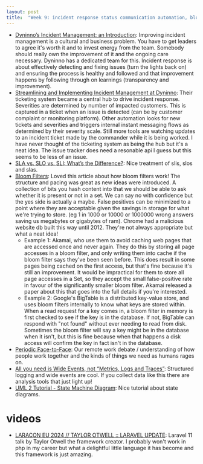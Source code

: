 ```yaml
---
layout: post
title:  "Week 9: incident response status communication automation, bloom filters, slos sre, remote work martinfowler, facebook scuba observability honeycomb charitymajors, laravel"
---
```


* [Dyninno’s Incident Management: an Introduction](https://medium.com/dyninno/dyninnos-incident-management-an-introduction-a4516b910269): Improving incident management is a cultural and business problem. You have to get leaders to agree it's worth it and to invest energy from the team. Somebody should really own the improvement of it and the ongoing care necessary. Dyninno has a dedicated team for this. Incident response is about effectively detecting and fixing issues (turn the lights back on) and ensuring the process is healthy and followed and that improvement happens by following through on learnings (transparency and improvement). 
* [Streamlining and Implementing Incident Management at Dyninno](https://medium.com/dyninno/streamlining-and-implementing-incident-management-at-dyninno-c8ea06327f3a): Their ticketing system became a central hub to drive incident response. Severities are determined by number of impacted customers. This is captured in a ticket when an issue is detected (can be by customer complaint or monitoring platform). Other automation looks for new tickets and severities and triggers internal instant messaging flows as determined by their severity scale. Still more tools are watching updates to an incident ticket made by the commander while it is being worked. I have never thought of the ticketing system as being the hub but it's a neat idea. The issue tracker does need a resonable api I guess but this seems to be less of an issue.
* [SLA vs. SLO vs. SLI: What’s the Difference?](https://uptimerobot.com/blog/sla-slo-sli/): Nice treatment of slis, slos and slas.
* [Bloom Filters](https://samwho.dev/bloom-filters/): Loved this article about how bloom filters work! The structure and pacing was great as new ideas were introduced. A collection of bits you hash content into that we should be able to ask whether it is present or not in a set. We can say no with confidence but the yes side is actually a maybe. False positives can be minimized to a point where they are acceptable given the savings in storage for what we're trying to store. (eg 1 in 1000 or 10000 or 1000000 wrong answers saving us megabytes or gigabytes of ram). Chrome had a malicious website db built this way until 2012. They're not always appropriate but what a neat idea!
  * Example 1: Akamai, who use them to avoid caching web pages that are accessed once and never again. They do this by storing all page accesses in a bloom filter, and only writing them into cache if the bloom filter says they've been seen before. This does result in some pages being cached on the first access, but that's fine because it's still an improvement. It would be impractical for them to store all page accesses in a Set, so they accept the small false-positive rate in favour of the significantly smaller bloom filter. Akamai released a paper about this that goes into the full details if you're interested.
  * Example 2: Google's BigTable is a distributed key-value store, and uses bloom filters internally to know what keys are stored within. When a read request for a key comes in, a bloom filter in memory is first checked to see if the key is in the database. If not, BigTable can respond with "not found" without ever needing to read from disk. Sometimes the bloom filter will say a key might be in the database when it isn't, but this is fine because when that happens a disk access will confirm the key in fact isn't in the database.
* [Periodic Face-to-Face](https://martinfowler.com/bliki/PeriodicFaceToFace.html): Our remote work debate / understanding of how people work together and the kinds of things we need as humans rages on.
* [All you need is Wide Events, not “Metrics, Logs and Traces”](https://isburmistrov.substack.com/p/all-you-need-is-wide-events-not-metrics): Structured logging and wide events are cool. If you collect data like this there are analysis tools that just light up!
* [UML 2 Tutorial - State Machine Diagram](https://sparxsystems.com/resources/tutorials/uml2/state-diagram.html): Nice tutorial about state diagrams.

# videos

* [LARACON EU 2024 // TAYLOR OTWELL :: LARAVEL UPDATE](https://www.youtube.com/watch?v=0g7HqfsCX4Y): Laravel 11 talk by Taylor Otwell the framework creator. I probably won't work in php in my career but what a delightful little language it has become and this framework is just amazing. 